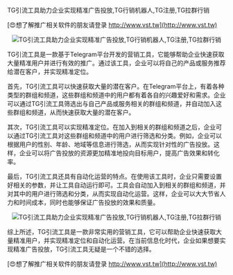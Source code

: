 TG引流工具助力企业实现精准广告投放,TG行销机器人,TG注册,TG拉群行销

[😍想了解推广相关软件的朋友请登录 http://www.vst.tw](http://www.vst.tw)

 <center><img src="https://vst.tw/MP4/tuiguang/png/0.png" alt="TG引流工具助力企业实现精准广告投放,TG行销机器人,TG注册,TG拉群行销"></center>

TG引流工具是一款基于Telegram平台开发的营销工具，它能够帮助企业快速获取大量精准用户并进行有效的推广。通过该工具，企业可以将自己的产品或服务推荐给潜在客户，并实现精准定位。

首先，TG引流工具可以快速获取大量的潜在客户。在Telegram平台上，有着各种类型的群组和频道，这些群组和频道中的用户都有着各自的兴趣爱好和需求。企业可以通过TG引流工具筛选出与自己产品或服务相关的群组和频道，并自动加入这些群组和频道，从而快速获取大量的潜在客户。

其次，TG引流工具可以实现精准定位。在加入到相关的群组和频道之后，企业可以通过TG引流工具对这些群组和频道中的用户进行筛选和分类。例如，企业可以根据用户的性别、年龄、地域等信息进行筛选，从而实现针对性的广告投放。这样，企业可以将广告投放的资源更加精准地投向目标用户，提高广告效果和转化率。

最后，TG引流工具还具有自动化运营的特点。在使用该工具时，企业只需要设置好相关的参数，并让工具自动运行即可。工具会自动加入到相关的群组和频道，并对其中的用户进行筛选和分类，从而实现自动化运营。这样，企业可以大大节省人力和时间成本，同时也能够保证广告投放的效果和质量。

 <center><img src="https://vst.tw/MP4/tuiguang/png/1.png" alt="TG引流工具助力企业实现精准广告投放,TG行销机器人,TG注册,TG拉群行销"></center>

综上所述，TG引流工具是一款非常实用的营销工具，它可以帮助企业快速获取大量精准用户，并实现精准定位和自动化运营。在当前信息化时代，企业如果想要实现精准广告投放，TG引流工具无疑是一个不错的选择。

[😍想了解推广相关软件的朋友请登录 http://www.vst.tw](http://www.vst.tw)



